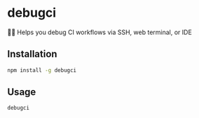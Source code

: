 # debugci

👨‍💻 Helps you debug CI workflows via SSH, web terminal, or IDE

## Installation

```sh
npm install -g debugci
```

## Usage

```sh
debugci
```
